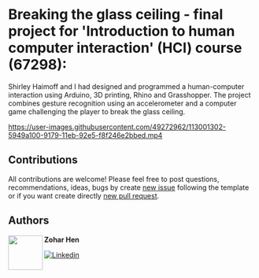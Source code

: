 # Breaking the glass ceiling - final project for 'Introduction to human computer interaction' (HCI) course (67298):
Shirley Haimoff and I had designed and programmed a human-computer interaction using Arduino, 3D printing, Rhino and Grasshopper. 
The project combines gesture recognition using an accelerometer and a computer game challenging the player to break the glass ceiling. 

https://user-images.githubusercontent.com/49272962/113001302-5949a100-9179-11eb-92e5-f8f246e2bbed.mp4

## Contributions

All contributions are welcome!
Please feel free to post questions, recommendations, ideas, bugs by create [new issue](https://github.com/zoharhen/HUMAN-COMPUTER-INTERACTION---breaking-the-glass-ceiling/issues/new) following the template or if you want create directly [new pull request](https://github.com/zoharhen/HUMAN-COMPUTER-INTERACTION---breaking-the-glass-ceiling/compare).

## Authors

<a href="https://www.linkedin.com/in/zohar-hen-3477a7177/" target="_blank">
  <img src="https://avatars0.githubusercontent.com/u/49272962" width="70" align="left">
</a>

**Zohar Hen**

[![Linkedin](https://img.shields.io/badge/-linkedin-grey?logo=linkedin)](https://www.linkedin.com/in/zohar-hen-3477a7177/)
